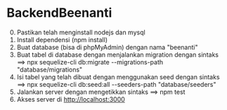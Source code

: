 # BackendBeenanti

0. Pastikan telah menginstall nodejs dan mysql
1. Install dependensi (npm install)
2. Buat database (bisa di phpMyAdmin) dengan nama "beenanti"
3. Buat tabel di database dengan menjalankan migration dengan sintaks ==> npx sequelize-cli db:migrate --migrations-path "database/migrations"
4. Isi tabel yang telah dibuat dengan menggunakan seed dengan sintaks ==> npx sequelize-cli db:seed:all --seeders-path "database/seeders"
5. Jalankan server dengan mengetikkan sintaks ==> npm test
6. Akses server di <a href="http://localhost:3000" target="_blank">http://localhost:3000</a> 